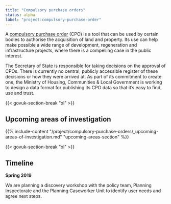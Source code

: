 ```yaml
---
title: "Compulsory purchase orders"
status: alpha
label: "project:compulsory-purchase-order"
---
```


A [compulsory purchase order](https://www.gov.uk/government/publications/compulsory-purchase-process-and-the-crichel-down-rules-guidance) (CPO) is a tool that can be used by certain bodies to authorise the acquisition of land and property. Its use can help make possible a wide range of development, regeneration and infrastructure projects, where there is a compelling case in the public interest.

The Secretary of State is responsible for taking decisions on the approval of CPOs. There is currently no central, publicly accessible register of these decisions or how they were arrived at. As part of its commitment to create one, the Ministry of Housing, Communities & Local Government is working to design a data format for publishing its CPO data so that it’s easy to find, use and trust.

{{< govuk-section-break "xl" >}}

## Upcoming areas of investigation

{{% include-content "/project/compulsory-purchase-orders/_upcoming-areas-of-investigation.md" "upcoming-areas-section" %}}

{{< govuk-section-break "xl" >}}

## Timeline

**Spring 2019**

We are planning a discovery workshop with the policy team, Planning Inspectorate and the Planning Caseworker Unit to identify user needs and agree next steps.
